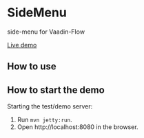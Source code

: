 # SideMenu
side-menu for Vaadin-Flow

[Live demo](https://side-menu.herokuapp.com/)

## How to use

## How to start the demo

Starting the test/demo server:
1. Run `mvn jetty:run`.
2. Open http://localhost:8080 in the browser.
